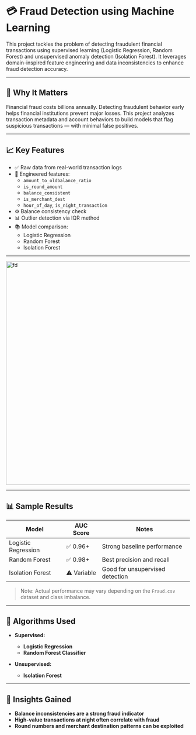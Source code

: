 # 💳 Fraud Detection using Machine Learning

This project tackles the problem of detecting fraudulent financial transactions using supervised learning (Logistic Regression, Random Forest) and unsupervised anomaly detection (Isolation Forest). It leverages domain-inspired feature engineering and data inconsistencies to enhance fraud detection accuracy.

---

## 🔎 Why It Matters

Financial fraud costs billions annually. Detecting fraudulent behavior early helps financial institutions prevent major losses. This project analyzes transaction metadata and account behaviors to build models that flag suspicious transactions — with minimal false positives.

---

## 📈 Key Features

- ✅ Raw data from real-world transaction logs
- 🧠 Engineered features:
  - `amount_to_oldbalance_ratio`
  - `is_round_amount`
  - `balance_consistent`
  - `is_merchant_dest`
  - `hour_of_day`, `is_night_transaction`
- ⚙️ Balance consistency check
- 📊 Outlier detection via IQR method
- 📚 Model comparison:
  - Logistic Regression
  - Random Forest
  - Isolation Forest

---

<img width="1188" height="611" alt="fd" src="https://github.com/user-attachments/assets/eec75846-936a-44ff-8ab1-8e6b0cc9d008" />


---

## 📊 Sample Results

| Model              | AUC Score | Notes                            |
|-------------------|-----------|----------------------------------|
| Logistic Regression | ✅ 0.96+   | Strong baseline performance      |
| Random Forest       | ✅ 0.98+   | Best precision and recall        |
| Isolation Forest    | ⚠️ Variable | Good for unsupervised detection  |

> Note: Actual performance may vary depending on the `Fraud.csv` dataset and class imbalance.

---

## 🔬 Algorithms Used

- **Supervised:**
  - **Logistic Regression**
  - **Random Forest Classifier**

- **Unsupervised:**
  - **Isolation Forest**

---

## 🧠 Insights Gained

- **Balance inconsistencies are a strong fraud indicator**
- **High-value transactions at night often correlate with fraud**
- **Round numbers and merchant destination patterns can be exploited**


